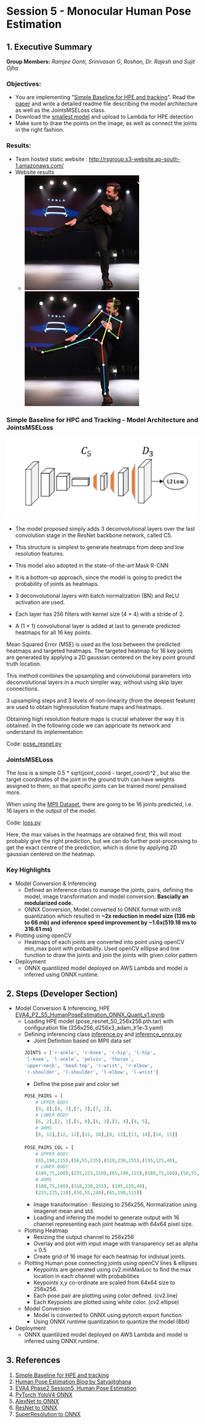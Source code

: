 # Session 5 - Monocular Human Pose Estimation


## 1. Executive Summary
**Group Members:** *Ramjee Ganti, Srinivasan G, Roshan, Dr. Rajesh and Sujit Ojha*

### **Objectives**:

- You are implementing "[Simple Baseline for HPE and tracking](https://github.com/Microsoft/human-pose-estimation.pytorch)". Read the [paper](https://arxiv.org/pdf/1804.06208.pdf) and write a detailed readme file describing the model architecture as well as the JointsMSELoss class.
- Download the [smallest model](https://onedrive.live.com/?authkey=%21AFkTgCsr3CT9%2D%5FA&id=56B9F9C97F261712%2110709&cid=56B9F9C97F261712) and upload to Lambda for HPE detection
- Make sure to draw the points on the image, as well as connect the joints in the right fashion.

### **Results**:

- Team hosted static website : http://rsgroup.s3-website.ap-south-1.amazonaws.com/
- Website results
    - <img src="results/mk1.png" alt="Elon Musk Orginal" height="300"/><img src="results/mk2.png" alt="Elon Musk with HPE" height="300"/>


### **Simple Baseline for HPC and Tracking - Model Architecture and JointsMSELoss**

![Image](https://github.com/EVA4-RS-Group/Phase2/blob/master/S5_HumanPoseEstimation/results/simple_pose.png)


- The model proposed simply adds 3 deconvolutional layers over the last convolution stage in the ResNet backbone network, called C5.   
- This structure is simplest to generate heatmaps from deep and low resolution features.
- This model also adopted in the state-of-the-art Mask R-CNN
- It is a bottom-up approach, since the model is going to predict the probability of joints as heatmaps.

- 3 deconvolutional layers with batch normalization (BN) and ReLU activation are used. 
- Each layer has 256 filters with kernel size (4 × 4) with a stride of 2.
- A (1 × 1) convolutional layer is added at last to generate predicted heatmaps for all 16 key points.

Mean Squared Error (MSE) is used as the loss between the predicted heatmaps and targeted heatmaps. 
The targeted heatmap for 16 key points are generated by applying a 2D gaussian centered on the key point ground truth location.

This method combines the upsampling and convolutional parameters into deconvolutional layers in a much simpler way,
without using skip layer connections.

3 upsampling steps and 3 levels of non-linearity (from the deepest feature) are used to obtain highresolution feature maps and heatmaps.

Obtaining high resolution feature maps is crucial whatever the way it is obtained.
In the following code we can appriciate its network and understand its implementation

Code: [pose_resnet.py](src/pose_resnet.py)

### JointsMSELoss

The loss is a simple 0.5 \* sqrt(joint_coord - target_coord)^2 , but also the target coordinates of the joint in the ground truth can have weights assigned to them, so that specific joints can be trained more/ penalised more.

When using the [MPII Dataset](http://human-pose.mpi-inf.mpg.de/), there are going to be 16 joints predicted, i.e. 16 layers in the output of the model.

Code: [loss.py](src/loss.py)


Here, the max values in the heatmaps are obtained first, this will most probably give the right prediction, but we can do further post-processing to get the exact centre of the prediction, which is done by applying 2D gaussian centered on the heatmap.


### **Key Highlights**
- Model Conversion & Inferencing
    - Defined an inference class to manage the joints, pairs, defining the model, image transformation and model conversion. **Bascially an modularized code.**
    - ONNX Conversion, Model converted to ONNX format with int8 quantization which resulted in **~2x reduction in model size (136 mb to 66 mb) and inference speed improvement by ~1.6x(519.18 ms to 316.61 ms)**
- Plotting using openCV
    - Heatmaps of each joints are converted into point using openCV min_max point with probability. Used openCV elllipse and line function to draw the joints and join the joints with given color pattern
- Deployment
    - ONNX quantilized model deployed on AWS Lambda and model is inferred using ONNX runtime.


## 2. Steps (Developer Section)
- Model Conversion & Inferencing, HPE [EVA4_P2_S5_HumanPoseEstimation_ONNX_Quant_v1.ipynb](EVA4_P2_S5_HumanPoseEstimation_ONNX_Quant_v1.ipynb)
    - Loading HPE model (pose_resnet_50_256x256.pth.tar) with configuration file (256x256_d256x3_adam_lr1e-3.yaml)
    - Defining inferencing class [inference.py](src/inference.py) and [inference_onnx.py](src/inference_onnx.py)
        - Joint Definition based on MPII data set
        ```python 
        JOINTS = ['r-ankle', 'r-knee', 'r-hip', 'l-hip',
        'l-knee', 'l-ankle', 'pelvis', 'thorax',
        'upper-neck', 'head-top', 'r-wrist', 'r-elbow',
        'r-shoulder', 'l-shoulder', 'l-elbow', 'l-wrist'] 
        ```
        - Define the pose pair and color set
        ```python
        POSE_PAIRS = [
            # UPPER BODY
            [9, 8],[8, 7],[7, 3],[7, 2],
            # LOWER BODY
            [6, 2],[2, 1],[1, 0],[6, 3],[3, 4],[4, 5],
            # ARMS
            [8, 12],[12, 11],[11, 10],[8, 13],[13, 14],[14, 15]]

        POSE_PAIRS_COL = [
            # UPPER BODY
            (65,190,115),(50,55,235),(110,230,255),(195,125,40), 
            # LOWER BODY
            (180,75,160),(255,225,110),(65,190,115),(180,75,160),(50,55,240),(195,125,40), 
            # ARMS
            (180,75,160),(110,230,255), (195,125,40),
            (255,225,110),(50,55,240),(65,190,115)]
        ```
        - Image transformation : Resizing to 256x256, Normalization using imagenet mean and std.
        - Loading and infering the model to generate output with 16 channel representing each joint heatmap with 64x64 pixel size.
    - Plotting Heatmap
        - Resizing the output channel to 256x256
        - Overlay and plot with input image with transparency set as allpha = 0.5 
        - Create grid of 16 image for each heatmap for indiviual joints.
    - Plotting Human pose connecting joints using openCV lines & ellipses
        - Keypoints are generated using cv2.minMaxLoc to find the max location in each channel with probabilities
        - Keypoints x,y co-ordinate are scaled from 64x64 size to 256x256.
        - Each pose pair are plotting using color defined. (cv2.line)
        - Each Keypoints are plotted using white color. (cv2.ellipse)
    - Model Conversion
        - Model is converted to ONNX using pytorch export function
        - Using ONNX runtime quantization to quantize the model (8bit)
- Deployment
    - ONNX quantilized model deployed on AWS Lambda and model is inferred using ONNX runtime.

## 3. References

1. [Simple Baseline for HPE and tracking](https://github.com/Microsoft/human-pose-estimation.pytorch)
2. [Human Pose Estimation Blog by Satyajitghana](https://medium.com/@satyajitghana7/human-pose-estimation-and-quantization-of-pytorch-to-onnx-models-a-detailed-guide-b9c91ddc0d9f)
3. [EVA4 Phase2 Session5, Human Pose Estimation](https://theschoolof.ai/)
4. [PyTorch YoloV4 ONNX](https://github.com/Tianxiaomo/pytorch-YOLOv4)
5. [AlexNet to ONNX](https://michhar.github.io/convert-pytorch-onnx/)
6. [ResNet to ONNX](https://colab.research.google.com/github/bentoml/gallery/blob/master/onnx/resnet50/resnet50.ipynb)
7. [SuperResolution to ONNX](https://pytorch.org/tutorials/advanced/super_resolution_with_onnxruntime.html)
